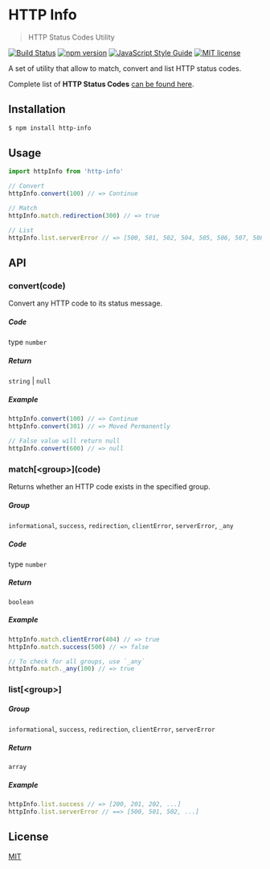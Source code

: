 # HTTP Info

> HTTP Status Codes Utility

[![Build Status](https://travis-ci.com/VeronQ/http-info.svg?token=AEFpxy9csD94RqFQtSSp&branch=master)](https://travis-ci.com/VeronQ/http-info)
[![npm version](https://badge.fury.io/js/http-info.svg)](https://npmjs.org/package/http-info "View this project on npm")
[![JavaScript Style Guide](https://img.shields.io/badge/code_style-standard-brightgreen.svg)](https://standardjs.com)
[![MIT license](https://img.shields.io/badge/License-MIT-blue.svg)](https://github.com/VeronQ/http-info/blob/master/LICENSE)

A set of utility that allow to match, convert and list HTTP status codes. 
 
Complete list of **HTTP Status Codes** [can be found here](https://www.iana.org/assignments/http-status-codes/http-status-codes.xhtml).

## Installation

```sh
$ npm install http-info
```

## Usage

```js
import httpInfo from 'http-info'

// Convert
httpInfo.convert(100) // => Continue

// Match
httpInfo.match.redirection(300) // => true

// List
httpInfo.list.serverError // => [500, 501, 502, 504, 505, 506, 507, 508, 510, 511]
```

## API

### convert(code)

Convert any HTTP code to its status message.

##### Code

type `number`

##### Return

`string` | `null`

##### Example

```js
httpInfo.convert(100) // => Continue
httpInfo.convert(301) // => Moved Permanently

// False value will return null
httpInfo.convert(600) // => null
```

### match\[\<group>](code)

Returns whether an HTTP code exists in the specified group.

##### Group

`informational`, `success`, `redirection`, `clientError`, `serverError`, `_any`

##### Code

type `number`

##### Return

`boolean`

##### Example

```js
httpInfo.match.clientError(404) // => true
httpInfo.match.success(500) // => false

// To check for all groups, use `_any`
httpInfo.match._any(100) // => true
```

### list[\<group>]

##### Group

`informational`, `success`, `redirection`, `clientError`, `serverError`

##### Return

`array`

##### Example

```js
httpInfo.list.success // => [200, 201, 202, ...]
httpInfo.list.serverError // ==> [500, 501, 502, ...]
```

## License

[MIT](https://github.com/VeronQ/http-info/blob/master/LICENSE)

